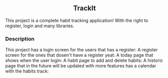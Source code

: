 <h2 align="center"> TrackIt </h2>
This project is a complete habit tracking application! With the right to register, login and many libraries.

<h3>Description</h3>
This project has a login screen for the users that has a register:
A register screen for the ones that dosen't have a register yeat:
A today page that shows when the user login:
A habit page to add and delete habits:
A historic page that in the future will be updated with more features has a calendar with the habits track:
